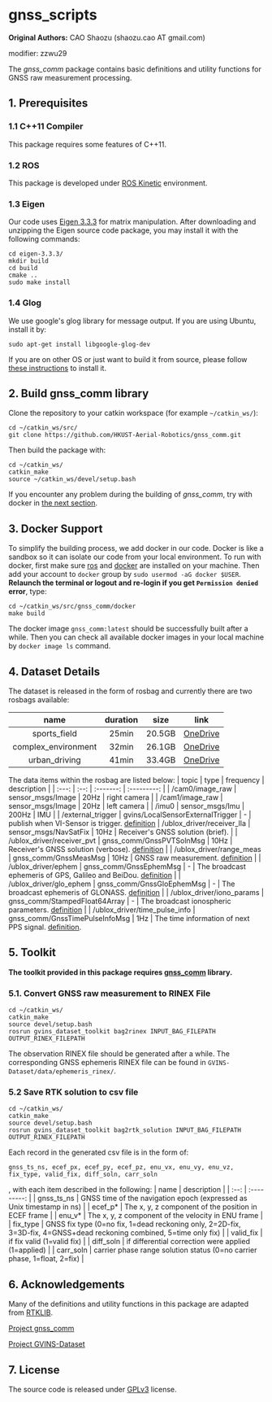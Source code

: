 # gnss_scripts

**Original Authors:** CAO Shaozu (shaozu.cao AT gmail.com)

modifier: zzwu29

The *gnss_comm* package contains basic definitions and utility functions for GNSS raw measurement processing. 

## 1. Prerequisites

### 1.1 C++11 Compiler
This package requires some features of C++11.

### 1.2 ROS
This package is developed under [ROS Kinetic](http://wiki.ros.org/kinetic) environment.

### 1.3 Eigen
Our code uses [Eigen 3.3.3](https://gitlab.com/libeigen/eigen/-/archive/3.3.3/eigen-3.3.3.zip) for matrix manipulation. After downloading and unzipping the Eigen source code package, you may install it with the following commands:

```
cd eigen-3.3.3/
mkdir build
cd build
cmake ..
sudo make install
```

### 1.4 Glog
We use google's glog library for message output. If you are using Ubuntu, install it by:
```
sudo apt-get install libgoogle-glog-dev
```
If you are on other OS or just want to build it from source, please follow [these instructions](https://github.com/google/glog#building-glog-with-cmake) to install it.


## 2. Build gnss_comm library
Clone the repository to your catkin workspace (for example `~/catkin_ws/`):
```
cd ~/catkin_ws/src/
git clone https://github.com/HKUST-Aerial-Robotics/gnss_comm.git
```
Then build the package with:
```
cd ~/catkin_ws/
catkin_make
source ~/catkin_ws/devel/setup.bash
```
If you encounter any problem during the building of *gnss_comm*, try with docker in [the next section](#docker_section).

## 3. <a name="docker_section"></a>Docker Support
To simplify the building process, we add docker in our code. Docker is like a sandbox so it can isolate our code from your local environment. To run with docker, first make sure [ros](http://wiki.ros.org/ROS/Installation) and [docker](https://docs.docker.com/get-docker/) are installed on your machine. Then add your account to `docker` group by `sudo usermod -aG docker $USER`. **Relaunch the terminal or logout and re-login if you get `Permission denied` error**, type:
```
cd ~/catkin_ws/src/gnss_comm/docker
make build
```
The docker image `gnss_comm:latest` should be successfully built after a while. Then you can check all available docker images in your local machine by `docker image ls` command.

## 4. Dataset Details
The dataset is released in the form of rosbag and currently there are two rosbags available:

| name | duration | size | link | 
| :--: | :------: | :--: | :--: |
| sports_field | 25min | 20.5GB | [OneDrive](https://hkustconnect-my.sharepoint.com/:u:/g/personal/scaoad_connect_ust_hk/Eb5EuCmYR4RBnXbpjV8EfNQBORvT0WPtGXMbwPa4Rmx6Lg?e=SYIHUv) |
| complex_environment | 32min | 26.1GB | [OneDrive](https://hkustconnect-my.sharepoint.com/:u:/g/personal/scaoad_connect_ust_hk/EalZKULm8QFPqNZlf53C31QBmcQ1KUsWnOQ6N2rIefNBYA?e=QUbvHe) |
| urban_driving | 41min | 33.4GB | [OneDrive](https://hkustconnect-my.sharepoint.com/:u:/g/personal/scaoad_connect_ust_hk/EX1pIitB4iFIqXjf2JZ_LYMBbENBrC1Rnl18KQKGeH3T0A?e=eFTp1f) |

The data items within the rosbag are listed below:
| topic | type | frequency | description |
| :---: | :--: | :-------: | :---------: |
| /cam0/image_raw | sensor_msgs/Image | 20Hz | right camera |
| /cam1/image_raw | sensor_msgs/Image | 20Hz | left camera |
| /imu0 | sensor_msgs/Imu | 200Hz | IMU |
| /external_trigger | gvins/LocalSensorExternalTrigger | - | publish when VI-Sensor is trigger. [definition](https://github.com/HKUST-Aerial-Robotics/GVINS/blob/main/estimator/msg/LocalSensorExternalTrigger.msg)
| /ublox_driver/receiver_lla | sensor_msgs/NavSatFix | 10Hz | Receiver's GNSS solution (brief). |
| /ublox_driver/receiver_pvt | gnss_comm/GnssPVTSolnMsg | 10Hz | Receiver's GNSS solution (verbose). [definition](https://github.com/HKUST-Aerial-Robotics/gnss_comm/blob/main/msg/GnssPVTSolnMsg.msg) |
| /ublox_driver/range_meas | gnss_comm/GnssMeasMsg | 10Hz | GNSS raw measurement. [definition](https://github.com/HKUST-Aerial-Robotics/gnss_comm/blob/main/msg/GnssMeasMsg.msg) | 
| /ublox_driver/ephem | gnss_comm/GnssEphemMsg | - | The broadcast ephemeris of GPS, Galileo and BeiDou. [definition](https://github.com/HKUST-Aerial-Robotics/gnss_comm/blob/main/msg/GnssEphemMsg.msg) |
| /ublox_driver/glo_ephem | gnss_comm/GnssGloEphemMsg | - | The broadcast ephemeris of GLONASS. [definition](https://github.com/HKUST-Aerial-Robotics/gnss_comm/blob/main/msg/GnssGloEphemMsg.msg) | 
| /ublox_driver/iono_params | gnss_comm/StampedFloat64Array | - | The broadcast ionospheric parameters. [definition](https://github.com/HKUST-Aerial-Robotics/gnss_comm/blob/main/msg/StampedFloat64Array.msg) | 
| /ublox_driver/time_pulse_info | gnss_comm/GnssTimePulseInfoMsg | 1Hz | The time information of next PPS signal. [definition](https://github.com/HKUST-Aerial-Robotics/gnss_comm/blob/main/msg/GnssTimePulseInfoMsg.msg).

## 5. Toolkit

**The toolkit provided in this package requires [gnss_comm](https://github.com/HKUST-Aerial-Robotics/gnss_comm) library.**
### 5.1. Convert GNSS raw measurement to RINEX File

```
cd ~/catkin_ws/
catkin_make
source devel/setup.bash
rosrun gvins_dataset_toolkit bag2rinex INPUT_BAG_FILEPATH OUTPUT_RINEX_FILEPATH
```
The observation RINEX file should be generated after a while. The corresponding GNSS ephemeris RINEX file can be found in `GVINS-Dataset/data/ephemeris_rinex/`. 

### 5.2 Save RTK solution to csv file

```
cd ~/catkin_ws/
catkin_make
source devel/setup.bash
rosrun gvins_dataset_toolkit bag2rtk_solution INPUT_BAG_FILEPATH OUTPUT_RINEX_FILEPATH
```
Each record in the generated csv file is in the form of:
```
gnss_ts_ns, ecef_px, ecef_py, ecef_pz, enu_vx, enu_vy, enu_vz, fix_type, valid_fix, diff_soln, carr_soln
```
, with each item described in the following:
| name | description | 
| :--: | :---------: |
| gnss_ts_ns | GNSS time of the navigation epoch (expressed as Unix timestamp in ns) |
| ecef_p* | The x, y, z component of the position in ECEF frame |
| enu_v* | The x, y, z component of the velocity in ENU frame |
| fix_type | GNSS fix type (0=no fix, 1=dead reckoning only, 2=2D-fix, 3=3D-fix, 4=GNSS+dead reckoning combined, 5=time only fix) |
| valid_fix | if fix valid (1=valid fix) |
| diff_soln | if differential correction were applied (1=applied) |
| carr_soln | carrier phase range solution status (0=no carrier phase, 1=float, 2=fix) |


## 6. Acknowledgements
Many of the definitions and utility functions in this package are adapted from [RTKLIB](http://www.rtklib.com/).

[Project gnss_comm](https://github.com/HKUST-Aerial-Robotics/gnss_comm)

[Project GVINS-Dataset](https://github.com/HKUST-Aerial-Robotics/GVINS-Dataset)

## 7. License
The source code is released under [GPLv3](https://www.gnu.org/licenses/gpl-3.0.html) license.

